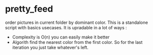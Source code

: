 # pretty_feed

order pictures in current folder by dominant color. This is a standalone script with basics usecases.
It is upradable in a lot of ways :
- Complexity is O(n) you can easily make it better
- Algorith find the nearest color from the first color. So for the last iteration you just take whatever's left.